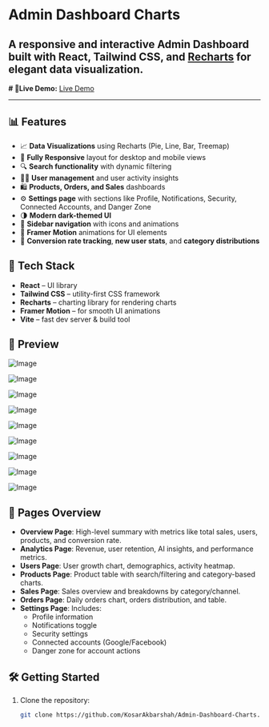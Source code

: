# Admin Dashboard Charts

A responsive and interactive Admin Dashboard built with **React**, **Tailwind CSS**, and **[Recharts](https://recharts.org/)** for elegant data visualization.
---
**# 🚀Live Demo:** [Live Demo](https://admin-dashboard-charts-plum.vercel.app/)  

---
## 📊 Features

- 📈 **Data Visualizations** using Recharts (Pie, Line, Bar, Treemap)
- 📱 **Fully Responsive** layout for desktop and mobile views
- 🔍 **Search functionality** with dynamic filtering
- 🧑‍💼 **User management** and user activity insights
- 🛍️ **Products, Orders, and Sales** dashboards
- ⚙️ **Settings page** with sections like Profile, Notifications, Security, Connected Accounts, and Danger Zone
- 🌗 **Modern dark-themed UI**
- 🧭 **Sidebar navigation** with icons and animations
- 🔄 **Framer Motion** animations for UI elements
- 🎯 **Conversion rate tracking**, **new user stats**, and **category distributions**

## 🧪 Tech Stack

- **React** – UI library
- **Tailwind CSS** – utility-first CSS framework
- **Recharts** – charting library for rendering charts
- **Framer Motion** – for smooth UI animations
- **Vite** – fast dev server & build tool

## 📸 Preview
![Image](https://github.com/user-attachments/assets/afdc1801-5237-4f16-8050-6081c53405e0)

![Image](https://github.com/user-attachments/assets/f1838a4b-f2dc-426a-ab73-480c611045d5)

![Image](https://github.com/user-attachments/assets/e5965b97-d79d-4614-94d0-8827f0a51cd6)

![Image](https://github.com/user-attachments/assets/b6f07cba-1565-418e-bf18-c98b94288881)

![Image](https://github.com/user-attachments/assets/96c331bf-459b-41a7-9019-1b94ad021680)

![Image](https://github.com/user-attachments/assets/5de7b387-4d28-4af4-93b6-2d0e07f2bbc3)

![Image](https://github.com/user-attachments/assets/9b55d753-75c9-4d3b-ae60-0c2dd1476232)

![Image](https://github.com/user-attachments/assets/354b3a26-d785-4f1d-ba28-59ab3dea456a)

![Image](https://github.com/user-attachments/assets/9a04f38c-1946-485d-a2c8-744505f09c2f)

## 🚀 Pages Overview

- **Overview Page**: High-level summary with metrics like total sales, users, products, and conversion rate.
- **Analytics Page**: Revenue, user retention, AI insights, and performance metrics.
- **Users Page**: User growth chart, demographics, activity heatmap.
- **Products Page**: Product table with search/filtering and category-based charts.
- **Sales Page**: Sales overview and breakdowns by category/channel.
- **Orders Page**: Daily orders chart, orders distribution, and table.
- **Settings Page**: Includes:
  - Profile information
  - Notifications toggle
  - Security settings
  - Connected accounts (Google/Facebook)
  - Danger zone for account actions

## 🛠️ Getting Started

1. Clone the repository:
   ```bash
   git clone https://github.com/KosarAkbarshah/Admin-Dashboard-Charts.git
